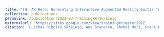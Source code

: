 ```yaml
---
title: "[W] AR Hero: Generating Interactive Augmented Reality Guitar Tutorials"
collection: publications
permalink: /publication/2022-03-TrainingXR-Skreinig
externalurl: 'https://sites.google.com/view/trainingxrieeevr2022'
citation: 'Lucchas Ribeiro Skreinig, Ana Stanescu, Shohei Mori, Frank Heyen, Peter Mohr, Michael Sedlmair, Dieter Schmalstieg, and Denis Kalkofen, &quot;AR Hero: Generating Interactive Augmented Reality Guitar Tutorials,&quot; <i>Proc. IEEE Virtual Reality, Annual Workshop on 3D Content Creation for Simulated Training in eXtended Reality (TrainingXR)</i> (2022.03)'
---
```


<!--
externalurl: 'url'
paperurl: 'url'
youtubeurl: 'url'
presentationurl: 'url'
githuburl: 'url'
note: blah blah
-->